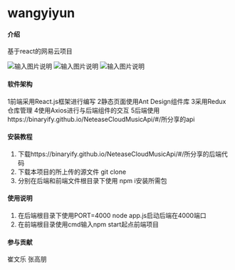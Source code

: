 # wangyiyun

#### 介绍
基于react的网易云项目

![输入图片说明](https://gitee.com/zhatianaidaguan/wangyiyun/raw/cwlwww/Reademe/%E4%B8%BB%E9%A1%B5%E5%9B%BE%E7%89%87.png)
![输入图片说明](https://gitee.com/zhatianaidaguan/wangyiyun/raw/cwlwww/Reademe/%E6%AD%8C%E5%8D%95%E5%88%86%E7%B1%BB.png)
![输入图片说明](https://gitee.com/zhatianaidaguan/wangyiyun/raw/cwlwww/Reademe/%E6%AD%8C%E5%8D%95%E5%88%86%E7%B1%BB.png)

#### 软件架构
1前端采用React.js框架进行编写
2静态页面使用Ant Design组件库
3采用Redux仓库管理
4使用Axios进行与后端组件的交互
5后端使用https://binaryify.github.io/NeteaseCloudMusicApi/#/所分享的api


#### 安装教程

1.  下载https://binaryify.github.io/NeteaseCloudMusicApi/#/所分享的后端代码
2.  下载本项目的所上传的源文件 git clone
3.  分别在后端和前端文件根目录下使用 npm i安装所需包


#### 使用说明

1.  在后端根目录下使用PORT=4000 node app.js启动后端在4000端口
2.  在前端根目录使用cmd输入npm start起点前端项目

#### 参与贡献

崔文乐
张高朋
